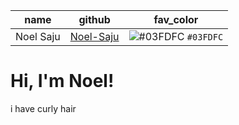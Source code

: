 
|name     |github|fav_color|
|----------|----------|----------|
|Noel Saju |[Noel-Saju](https://github.com/Noel-Saju)|![#03FDFC](https://via.placeholder.com/15/03FDFC/000000?text=+) `#03FDFC`|
 



# Hi, I'm Noel!
i have curly hair
